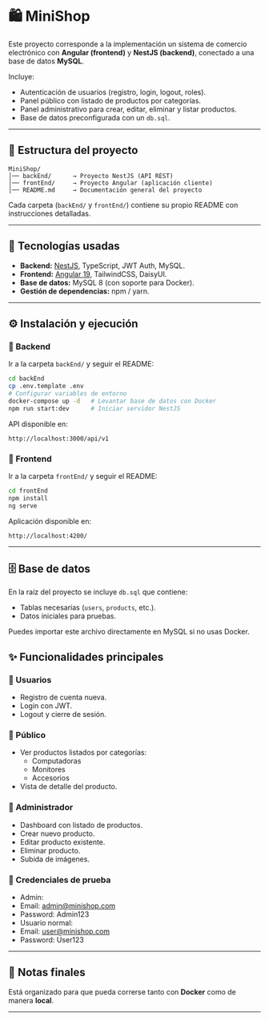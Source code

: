# 🛍️ MiniShop

Este proyecto corresponde a la implementación un sistema de comercio electrónico con **Angular (frontend)** y **NestJS (backend)**, conectado a una base de datos **MySQL**.

Incluye:

- Autenticación de usuarios (registro, login, logout, roles).
- Panel público con listado de productos por categorías.
- Panel administrativo para crear, editar, eliminar y listar productos.
- Base de datos preconfigurada con un `db.sql`.

---

## 📂 Estructura del proyecto

```
MiniShop/
│── backEnd/      → Proyecto NestJS (API REST)
│── frontEnd/     → Proyecto Angular (aplicación cliente)
│── README.md     → Documentación general del proyecto
```

Cada carpeta (`backEnd/` y `frontEnd/`) contiene su propio README con instrucciones detalladas.

---

## 🚀 Tecnologías usadas

- **Backend:** [NestJS](https://nestjs.com/), TypeScript, JWT Auth, MySQL.
- **Frontend:** [Angular 19](https://angular.dev/), TailwindCSS, DaisyUI.
- **Base de datos:** MySQL 8 (con soporte para Docker).
- **Gestión de dependencias:** npm / yarn.

---

## ⚙️ Instalación y ejecución

### 🔹 Backend
Ir a la carpeta `backEnd/` y seguir el README:
```bash
cd backEnd
cp .env.template .env
# Configurar variables de entorno
docker-compose up -d   # Levantar base de datos con Docker
npm run start:dev      # Iniciar servidor NestJS
```

API disponible en:
```
http://localhost:3000/api/v1
```

### 🔹 Frontend
Ir a la carpeta `frontEnd/` y seguir el README:
```bash
cd frontEnd
npm install
ng serve
```

Aplicación disponible en:
```
http://localhost:4200/
```

---

## 🗄️ Base de datos

En la raíz del proyecto se incluye `db.sql` que contiene:

- Tablas necesarias (`users`, `products`, etc.).
- Datos iniciales para pruebas.

Puedes importar este archivo directamente en MySQL si no usas Docker.


## ✨ Funcionalidades principales

### 👤 Usuarios
- Registro de cuenta nueva.
- Login con JWT.
- Logout y cierre de sesión.

### 🛒 Público
- Ver productos listados por categorías:
  - Computadoras
  - Monitores
  - Accesorios
- Vista de detalle del producto.

### 🔑 Administrador
- Dashboard con listado de productos.
- Crear nuevo producto.
- Editar producto existente.
- Eliminar producto.
- Subida de imágenes.

### 👥 Credenciales de prueba
-	Admin:
-	Email: admin@minishop.com
-	Password: Admin123
-	Usuario normal:
-	Email: user@minishop.com
-	Password: User123

---

## 📌 Notas finales

Está organizado para que pueda correrse tanto con **Docker** como de manera **local**.

---
